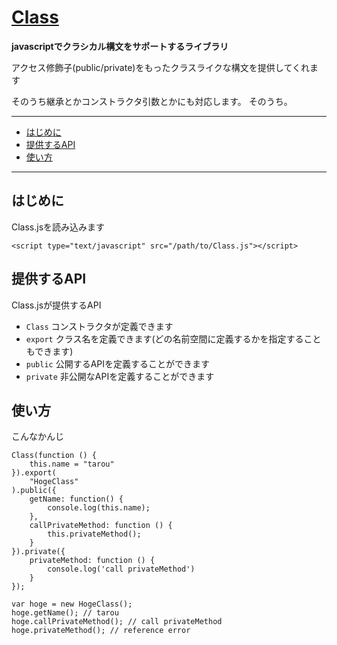 <a name="README">[Class](http://github.com/nazomikan/Class)</a>
=======
**javascriptでクラシカル構文をサポートするライブラリ**

アクセス修飾子(public/private)をもったクラスライクな構文を提供してくれます

そのうち継承とかコンストラクタ引数とかにも対応します。
そのうち。

****

* [はじめに](#Usage)
* [提供するAPI](#TheAPI)
* [使い方](#Howto)

****

## <a name="Usage">はじめに</a>

Class.jsを読み込みます 

    <script type="text/javascript" src="/path/to/Class.js"></script>


## <a name="TheAPI">提供するAPI</a>

Class.jsが提供するAPI

* `Class` コンストラクタが定義できます
* `export` クラス名を定義できます(どの名前空間に定義するかを指定することもできます)
* `public` 公開するAPIを定義することができます
* `private` 非公開なAPIを定義することができます

## <a name="Howto">使い方</a>
こんなかんじ

    Class(function () {
        this.name = "tarou"
    }).export(
        "HogeClass"
    ).public({
        getName: function() {
            console.log(this.name);
        },
        callPrivateMethod: function () {
            this.privateMethod();
        }
    }).private({
        privateMethod: function () {
            console.log('call privateMethod')
        }
    });

    var hoge = new HogeClass();
    hoge.getName(); // tarou
    hoge.callPrivateMethod(); // call privateMethod
    hoge.privateMethod(); // reference error


